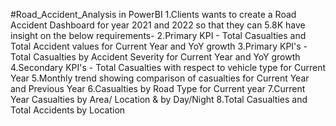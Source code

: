 #Road_Accident_Analysis in PowerBI
1.Clients wants to create a Road Accident Dashboard for year 2021 and 2022 so that they can 5.8K have insight on the below requirements-
2.Primary KPI - Total Casualties and Total Accident values for Current Year and YoY growth
3.Primary KPI's - Total Casualties by Accident Severity for Current Year and YoY growth
4.Secondary KPI's - Total Casualties with respect to vehicle type for Current Year
5.Monthly trend showing comparison of casualties for Current Year and Previous Year
6.Casualties by Road Type for Current year
7.Current Year Casualties by Area/ Location & by Day/Night
8.Total Casualties and Total Accidents by Location
